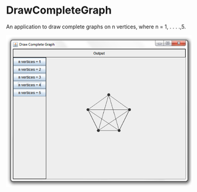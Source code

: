 # DrawCompleteGraph

An application to draw complete graphs on n vertices, where n = 1, . . . .,5.

<img src="../screenshots/completeGraph.png" />
